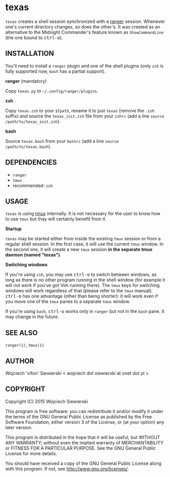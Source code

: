texas
=====

`texas` creates a shell session synchronized with a [ranger][1]
session. Whenever one's current directory changes, so does the
other's. It was created as an alternative to the Midnight Commander's
feature known as `ShowCommandLine` (the one bound to
<kbd>ctrl-o</kbd>).

[1]: https://github.com/hut/ranger

INSTALLATION
------------

You'll need to install a `ranger` plugin and one of the shell plugins
(only `zsh` is fully supported now, `bash` has a partial support).

**ranger** (mandatory)

Copy `texas.py` to `~/.config/ranger/plugins`.

**zsh**

Copy `texas.zsh` to your `$fpath`, rename it to just `texas` (remove
the `.zsh` suffix) and source the `texas_init.zsh` file from your
`zshrc` (add a line `source /path/to/texas_init.zsh`).

**bash**

Source `texas.bash` from your `bashrc` (add a line `source
/path/to/texas.bash`).

DEPENDENCIES
------------

- `ranger`
- `tmux`
- recommended: `zsh`

USAGE
-----

`texas` is using [tmux][2] internally. It is not necessary for the
user to know how to use `tmux` but thay will certainly benefit from
it.

[2]: http://tmux.github.io/

**Startup**

`texas` may be started either from inside the existing `tmux` session
or from a regular shell session. In the first case, it will use the
current `tmux` window. In the second one, it will create a new `tmux`
session **in the separate tmux daemon (named "texas")**.

**Switching windows**

If you're using `zsh`, you may use <kbd>ctrl-o</kbd> to switch between
windows, as long as there is no other program running in the shell
window (for example it will not work if you've got Vim running there).
The `tmux` keys for switching windows will work regardless of that
(please refer to the `tmux` manual). <kbd>ctrl-o</kbd> has one
advantage (other than being shorter): it will work even if you move
one of the `tmux` panes to a separate `tmux` window.

If you're using `bash`, <kbd>ctrl-o</kbd> works only in `ranger` but
not in the `bash` pane. It may change in the future.

SEE ALSO
--------

`ranger(1)`, `tmux(1)`

AUTHOR
------

Wojciech 'vifon' Siewierski < wojciech dot siewierski at onet dot pl >

COPYRIGHT
---------

Copyright (C) 2015  Wojciech Siewierski

This program is free software: you can redistribute it and/or modify
it under the terms of the GNU General Public License as published by
the Free Software Foundation, either version 3 of the License, or
(at your option) any later version.

This program is distributed in the hope that it will be useful,
but WITHOUT ANY WARRANTY; without even the implied warranty of
MERCHANTABILITY or FITNESS FOR A PARTICULAR PURPOSE.  See the
GNU General Public License for more details.

You should have received a copy of the GNU General Public License
along with this program.  If not, see <http://www.gnu.org/licenses/>.
